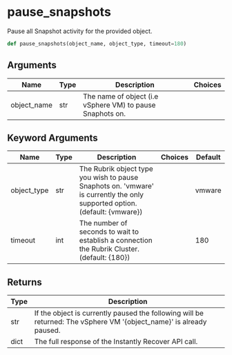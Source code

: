 # pause_snapshots

Pause all Snapshot activity for the provided object.
```py
def pause_snapshots(object_name, object_type, timeout=180)
```

## Arguments
| Name        | Type | Description                                                                 | Choices |
|-------------|------|-----------------------------------------------------------------------------|---------|
| object_name  | str  | The name of object (i.e vSphere VM) to pause Snaphots on. |         |
## Keyword Arguments
| Name        | Type | Description                                                                 | Choices | Default |
|-------------|------|-----------------------------------------------------------------------------|---------|---------|
| object_type  | str  | The Rubrik object type you wish to pause Snaphots on. 'vmware' is currently the only supported option. (default: {vmware}) |         |    vmware     |
| timeout  | int  | The number of seconds to wait to establish a connection the Rubrik Cluster. (default: {180}) |         |    180     |

## Returns
| Type | Description                                                                                   |
|------|-----------------------------------------------------------------------------------------------|
| str  | If the object is currently paused the following will be returned: The vSphere VM '{object_name}' is already paused. |
| dict  | The full response of the Instantly Recover API call. |
